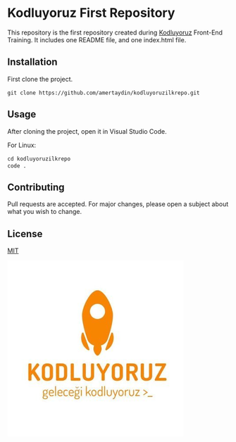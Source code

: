 # Kodluyoruz First Repository
This repository is the first repository created during [Kodluyoruz](https://www.kodluyoruz.org) Front-End Training. It includes one README file, and one index.html file.

## Installation
First clone the project. 

```
git clone https://github.com/amertaydin/kodluyoruzilkrepo.git
```

## Usage
After cloning the project, open it in Visual Studio Code.

For Linux:

```
cd kodluyoruzilkrepo
code .
```

## Contributing
Pull requests are accepted. For major changes, please open a subject about what you wish to change.

## License
[MIT](https://choosealicense.com/licenses/mit/)

![Kodluyoruz Logo](https://raw.githubusercontent.com/Kodluyoruz/taskforce/git/git/markdown-nedir-nasil-kullaniriz-/figures/kodluyoruz_logo.jpg)

